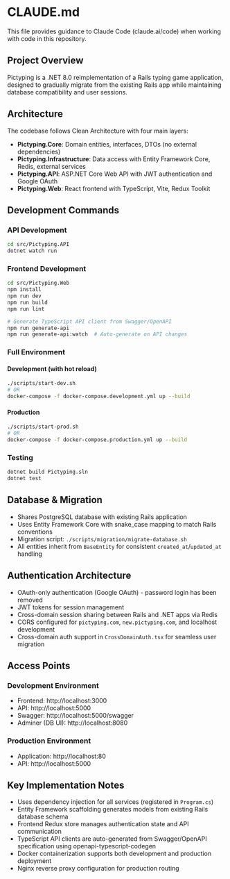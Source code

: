 # CLAUDE.md

This file provides guidance to Claude Code (claude.ai/code) when working with code in this repository.

## Project Overview

Pictyping is a .NET 8.0 reimplementation of a Rails typing game application, designed to gradually migrate from the existing Rails app while maintaining database compatibility and user sessions.

## Architecture

The codebase follows Clean Architecture with four main layers:

- **Pictyping.Core**: Domain entities, interfaces, DTOs (no external dependencies)
- **Pictyping.Infrastructure**: Data access with Entity Framework Core, Redis, external services
- **Pictyping.API**: ASP.NET Core Web API with JWT authentication and Google OAuth
- **Pictyping.Web**: React frontend with TypeScript, Vite, Redux Toolkit

## Development Commands

### API Development
```bash
cd src/Pictyping.API
dotnet watch run
```

### Frontend Development
```bash
cd src/Pictyping.Web
npm install
npm run dev
npm run build
npm run lint

# Generate TypeScript API client from Swagger/OpenAPI
npm run generate-api
npm run generate-api:watch  # Auto-generate on API changes
```

### Full Environment

#### Development (with hot reload)
```bash
./scripts/start-dev.sh
# OR
docker-compose -f docker-compose.development.yml up --build
```

#### Production
```bash
./scripts/start-prod.sh
# OR
docker-compose -f docker-compose.production.yml up --build
```

### Testing
```bash
dotnet build Pictyping.sln
dotnet test
```

## Database & Migration

- Shares PostgreSQL database with existing Rails application
- Uses Entity Framework Core with snake_case mapping to match Rails conventions
- Migration script: `./scripts/migration/migrate-database.sh`
- All entities inherit from `BaseEntity` for consistent `created_at`/`updated_at` handling

## Authentication Architecture

- OAuth-only authentication (Google OAuth) - password login has been removed
- JWT tokens for session management
- Cross-domain session sharing between Rails and .NET apps via Redis
- CORS configured for `pictyping.com`, `new.pictyping.com`, and localhost development
- Cross-domain auth support in `CrossDomainAuth.tsx` for seamless user migration

## Access Points

### Development Environment
- Frontend: http://localhost:3000
- API: http://localhost:5000
- Swagger: http://localhost:5000/swagger
- Adminer (DB UI): http://localhost:8080

### Production Environment
- Application: http://localhost:80
- API: http://localhost:5000

## Key Implementation Notes

- Uses dependency injection for all services (registered in `Program.cs`)
- Entity Framework scaffolding generates models from existing Rails database schema
- Frontend Redux store manages authentication state and API communication
- TypeScript API clients are auto-generated from Swagger/OpenAPI specification using openapi-typescript-codegen
- Docker containerization supports both development and production deployment
- Nginx reverse proxy configuration for production routing